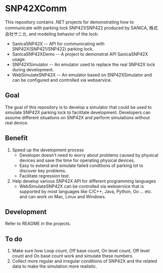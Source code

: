 # SNP42XComm

This repository contains .NET projects for demonstrating how to communicate with parking lock SNP421/SNP422 produced by SANICA, 株式会社サニカ, and modeling behavior of the lock:  

* SanicaSNP42X -- API for communicating with SNP42X(SNP421/SNP422) parking lock.
* SanicaSNP42XDemo -- A project to demonstrat API SanicaSNP42X usage.
* SNP42XSimulator -- An emulator used to replace the real SNP42X lock during development.
* WebSimulateSNP42X -- An emulator based on SNP42XSimulator and can be configured and controlled via webservice.

## Goal
The goal of this repository is to develop a simulator that could be used to simulate SNP42X parking lock to facilitate development. Developers can assume different situations on SNP42X and perform simulations without real device.

## Benefit
1. Speed up the development process
   * Developer doesn't need to worry about problems caused by physical devices and save the time for operating physical devices.
   * Easy to extend and simulate failed conditions of parking lot to discover key problems.
   * Facilitate regression test.
2. Help develop various SNP42X API for different programming languages
   * WebSimulateSNP42X can be controlled via webservice that is supported by most languages like C/C++, Java, Python, Go ... etc. and can work on Mac, Linux and Windows.

## Development
Refer to README in the projects.

## To do
1. Make sure how Loop count, Off base count, On level count, Off level count and On base count work and simulate these numbers.
2. Collect more regular and irregular conditions of SNP42X and the related data to make the simulation more realistic. 


